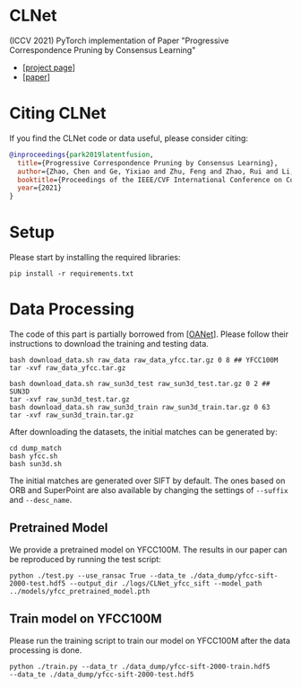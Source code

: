 # CLNet
(ICCV 2021) PyTorch implementation of Paper "Progressive Correspondence Pruning by Consensus Learning"
 * [[project page](https://sailor-z.github.io/projects/CLNet.html)]
 * [[paper](https://arxiv.org/abs/2101.00591#)]

# Citing CLNet
If you find the CLNet code or data useful, please consider citing:

```bibtex
@inproceedings{park2019latentfusion,
  title={Progressive Correspondence Pruning by Consensus Learning},
  author={Zhao, Chen and Ge, Yixiao and Zhu, Feng and Zhao, Rui and Li, Hongsheng and Salzmann, Mathieu},
  booktitle={Proceedings of the IEEE/CVF International Conference on Computer Vision.},
  year={2021}
}
```

# Setup
Please start by installing the required libraries:

    pip install -r requirements.txt

# Data Processing
The code of this part is partially borrowed from [[OANet](https://github.com/zjhthu/OANet)]. Please follow their instructions to download the training and testing data.

    bash download_data.sh raw_data raw_data_yfcc.tar.gz 0 8 ## YFCC100M
    tar -xvf raw_data_yfcc.tar.gz

    bash download_data.sh raw_sun3d_test raw_sun3d_test.tar.gz 0 2 ## SUN3D
    tar -xvf raw_sun3d_test.tar.gz
    bash download_data.sh raw_sun3d_train raw_sun3d_train.tar.gz 0 63
    tar -xvf raw_sun3d_train.tar.gz

After downloading the datasets, the initial matches can be generated by:

    cd dump_match
    bash yfcc.sh
    bash sun3d.sh

The initial matches are generated over SIFT by default. The ones based on ORB and SuperPoint are also available by changing the settings of `--suffix` and `--desc_name`.

## Pretrained Model

We provide a pretrained model on YFCC100M. The results in our paper can be reproduced by running the test script:

    python ./test.py --use_ransac True --data_te ./data_dump/yfcc-sift-2000-test.hdf5 --output_dir ./logs/CLNet_yfcc_sift --model_path ../models/yfcc_pretrained_model.pth

## Train model on YFCC100M
Please run the training script to train our model on YFCC100M after the data processing is done.

    python ./train.py --data_tr ./data_dump/yfcc-sift-2000-train.hdf5
    --data_te ./data_dump/yfcc-sift-2000-test.hdf5

